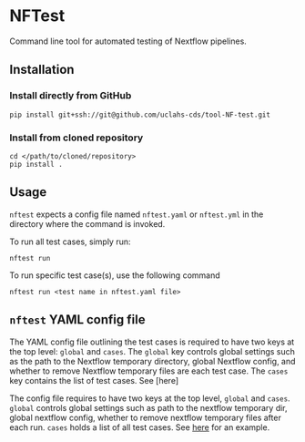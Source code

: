 # NFTest

Command line tool for automated testing of Nextflow pipelines.

## Installation
### Install directly from GitHub
```
pip install git+ssh://git@github.com/uclahs-cds/tool-NF-test.git
```
### Install from cloned repository
```
cd </path/to/cloned/repository>
pip install .
```

## Usage

`nftest` expects a config file named `nftest.yaml` or `nftest.yml` in the directory where the command is invoked.

To run all test cases, simply run:
```
nftest run
```

To run specific test case(s), use the following command
 
 ```
 nftest run <test name in nftest.yaml file>
 ```

## `nftest` YAML config file

The YAML config file outlining the test cases is required to have two keys at the top level: `global` and `cases`. The `global` key controls global settings such as the path to the Nextflow temporary directory, global Nextflow config, and whether to remove Nextflow temporary files are each test case. The `cases` key contains the list of test cases. See [here]

The config file requires to have two keys at the top level, `global` and `cases`. `global` controls global settings such as path to the nextflow temporary dir, global nextflow config, whether to remove nextflow temporary files after each run. `cases` holds a list of all test cases. See [here](https://github.com/uclahs-cds/pipeline-germline-somatic/blob/af5e984a247a241f7b4cfbb7af97e0bf1640e7e6/nf-test.yaml) for an example.
